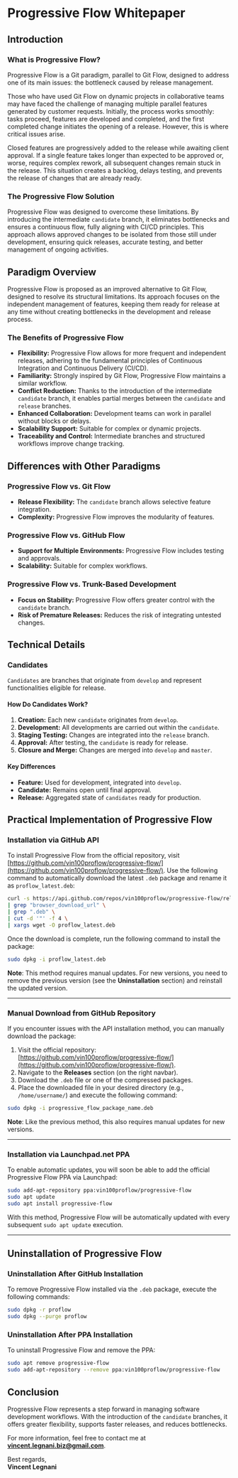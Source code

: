 # Progressive Flow Whitepaper

## Introduction

### What is Progressive Flow?
Progressive Flow is a Git paradigm, parallel to Git Flow, designed to address one of its main issues: the bottleneck caused by release management.

Those who have used Git Flow on dynamic projects in collaborative teams may have faced the challenge of managing multiple parallel features generated by customer requests. Initially, the process works smoothly: tasks proceed, features are developed and completed, and the first completed change initiates the opening of a release. However, this is where critical issues arise.

Closed features are progressively added to the release while awaiting client approval. If a single feature takes longer than expected to be approved or, worse, requires complex rework, all subsequent changes remain stuck in the release. This situation creates a backlog, delays testing, and prevents the release of changes that are already ready.

### The Progressive Flow Solution
Progressive Flow was designed to overcome these limitations. By introducing the intermediate `candidate` branch, it eliminates bottlenecks and ensures a continuous flow, fully aligning with CI/CD principles. This approach allows approved changes to be isolated from those still under development, ensuring quick releases, accurate testing, and better management of ongoing activities.

## Paradigm Overview

Progressive Flow is proposed as an improved alternative to Git Flow, designed to resolve its structural limitations. Its approach focuses on the independent management of features, keeping them ready for release at any time without creating bottlenecks in the development and release process.

### The Benefits of Progressive Flow

- **Flexibility:** Progressive Flow allows for more frequent and independent releases, adhering to the fundamental principles of Continuous Integration and Continuous Delivery (CI/CD).
- **Familiarity:** Strongly inspired by Git Flow, Progressive Flow maintains a similar workflow.
- **Conflict Reduction:** Thanks to the introduction of the intermediate `candidate` branch, it enables partial merges between the `candidate` and `release` branches.
- **Enhanced Collaboration:** Development teams can work in parallel without blocks or delays.
- **Scalability Support:** Suitable for complex or dynamic projects.
- **Traceability and Control:** Intermediate branches and structured workflows improve change tracking.

## Differences with Other Paradigms

### Progressive Flow vs. Git Flow
- **Release Flexibility:** The `candidate` branch allows selective feature integration.
- **Complexity:** Progressive Flow improves the modularity of features.

### Progressive Flow vs. GitHub Flow
- **Support for Multiple Environments:** Progressive Flow includes testing and approvals.
- **Scalability:** Suitable for complex workflows.

### Progressive Flow vs. Trunk-Based Development
- **Focus on Stability:** Progressive Flow offers greater control with the `candidate` branch.
- **Risk of Premature Releases:** Reduces the risk of integrating untested changes.

## Technical Details

### Candidates
`Candidates` are branches that originate from `develop` and represent functionalities eligible for release.

#### How Do Candidates Work?
1. **Creation:** Each new `candidate` originates from `develop`.
2. **Development:** All developments are carried out within the `candidate`.
3. **Staging Testing:** Changes are integrated into the `release` branch.
4. **Approval:** After testing, the `candidate` is ready for release.
5. **Closure and Merge:** Changes are merged into `develop` and `master`.

#### Key Differences
- **Feature:** Used for development, integrated into `develop`.
- **Candidate:** Remains open until final approval.
- **Release:** Aggregated state of `candidates` ready for production.
## Practical Implementation of Progressive Flow

### Installation via GitHub API  
To install Progressive Flow from the official repository, visit [https://github.com/vin100proflow/progressive-flow/](https://github.com/vin100proflow/progressive-flow/). Use the following command to automatically download the latest `.deb` package and rename it as `proflow_latest.deb`:  

```bash
curl -s https://api.github.com/repos/vin100proflow/progressive-flow/releases/latest \
| grep "browser_download_url" \
| grep ".deb" \
| cut -d '"' -f 4 \
| xargs wget -O proflow_latest.deb
```  

Once the download is complete, run the following command to install the package:  

```bash
sudo dpkg -i proflow_latest.deb
```  

**Note**: This method requires manual updates. For new versions, you need to remove the previous version (see the **Uninstallation** section) and reinstall the updated version.  

---

### Manual Download from GitHub Repository  
If you encounter issues with the API installation method, you can manually download the package:  

1. Visit the official repository: [https://github.com/vin100proflow/progressive-flow/](https://github.com/vin100proflow/progressive-flow/).  
2. Navigate to the **Releases** section (on the right navbar).  
3. Download the `.deb` file or one of the compressed packages.  
4. Place the downloaded file in your desired directory (e.g., `/home/username/`) and execute the following command:  

```bash
sudo dpkg -i progressive_flow_package_name.deb
```  

**Note**: Like the previous method, this also requires manual updates for new versions.  

---

### Installation via Launchpad.net PPA
To enable automatic updates, you will soon be able to add the official Progressive Flow PPA via Launchpad:  

```bash
sudo add-apt-repository ppa:vin100proflow/progressive-flow
sudo apt update
sudo apt install progressive-flow
```  

With this method, Progressive Flow will be automatically updated with every subsequent `sudo apt update` execution.  

---

## Uninstallation of Progressive Flow  

### Uninstallation After GitHub Installation  
To remove Progressive Flow installed via the `.deb` package, execute the following commands:  

```bash
sudo dpkg -r proflow
sudo dpkg --purge proflow
```  

### Uninstallation After PPA Installation
To uninstall Progressive Flow and remove the PPA:  

```bash
sudo apt remove progressive-flow
sudo add-apt-repository --remove ppa:vin100proflow/progressive-flow
```

## Conclusion
Progressive Flow represents a step forward in managing software development workflows. With the introduction of the `candidate` branches, it offers greater flexibility, supports faster releases, and reduces bottlenecks.

For more information, feel free to contact me at **vincent.legnani.biz@gmail.com**.

Best regards,  
**Vincent Legnani**
